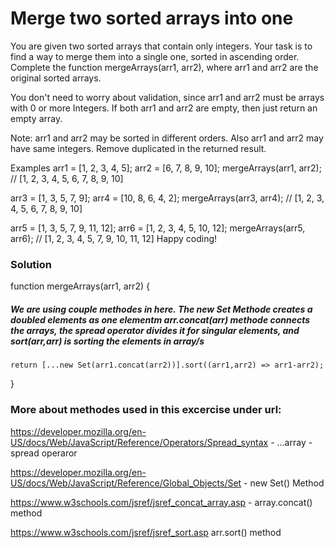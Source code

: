 # Merge two sorted arrays into one

You are given two sorted arrays that contain only integers. Your task is to find a way to merge them into a single one, sorted in ascending order. Complete the function mergeArrays(arr1, arr2), where arr1 and arr2 are the original sorted arrays.

You don't need to worry about validation, since arr1 and arr2 must be arrays with 0 or more Integers. If both arr1 and arr2 are empty, then just return an empty array.

Note: arr1 and arr2 may be sorted in different orders. Also arr1 and arr2 may have same integers. Remove duplicated in the returned result.

Examples
arr1 = [1, 2, 3, 4, 5];
arr2 = [6, 7, 8, 9, 10];
mergeArrays(arr1, arr2); // [1, 2, 3, 4, 5, 6, 7, 8, 9, 10]

arr3 = [1, 3, 5, 7, 9];
arr4 = [10, 8, 6, 4, 2];
mergeArrays(arr3, arr4); // [1, 2, 3, 4, 5, 6, 7, 8, 9, 10]

arr5 = [1, 3, 5, 7, 9, 11, 12];
arr6 = [1, 2, 3, 4, 5, 10, 12];
mergeArrays(arr5, arr6); // [1, 2, 3, 4, 5, 7, 9, 10, 11, 12]
Happy coding!

### Solution

function mergeArrays(arr1, arr2) {

##### We are using couple methodes in here. The new Set Methode creates a doubled elements as one elementm arr.concat(arr) methode connects the arrays, the spread operator divides it for singular elements, and sort(arr,arr) is sorting the elements in array/s

    return [...new Set(arr1.concat(arr2))].sort((arr1,arr2) => arr1-arr2);

}

### More about methodes used in this excercise under url:

https://developer.mozilla.org/en-US/docs/Web/JavaScript/Reference/Operators/Spread_syntax - ...array - spread operaror

https://developer.mozilla.org/en-US/docs/Web/JavaScript/Reference/Global_Objects/Set - new Set() Method

https://www.w3schools.com/jsref/jsref_concat_array.asp - array.concat() method

https://www.w3schools.com/jsref/jsref_sort.asp arr.sort() method
